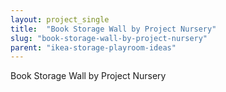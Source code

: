 ```yaml
---
layout: project_single
title:  "Book Storage Wall by Project Nursery"
slug: "book-storage-wall-by-project-nursery"
parent: "ikea-storage-playroom-ideas"
---
```

Book Storage Wall by Project Nursery